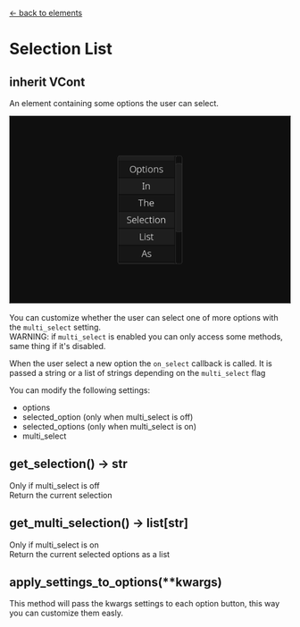 [<- back to elements](../elements.md)

# Selection List

## inherit VCont

An element containing some options the user can select.

![Selection List Example](../images/selectionlist.png)

You can customize whether the user can select one of more options with the `multi_select` setting.<br>
WARNING: if `multi_select` is enabled you can only access some methods, same thing if it's disabled.

When the user select a new option the `on_select` callback is called. It is passed a string or a list of strings depending on the `multi_select` flag

You can modify the following settings:

- options
- selected_option (only when multi_select is off)
- selected_options (only when multi_select is on)
- multi_select

## get_selection() -> str

Only if multi_select is off<br>
Return the current selection

## get_multi_selection() -> list[str]

Only if multi_select is on<br>
Return the current selected options as a list

## apply_settings_to_options(\*\*kwargs)

This method will pass the kwargs settings to each option button, this way you can customize them easly.
